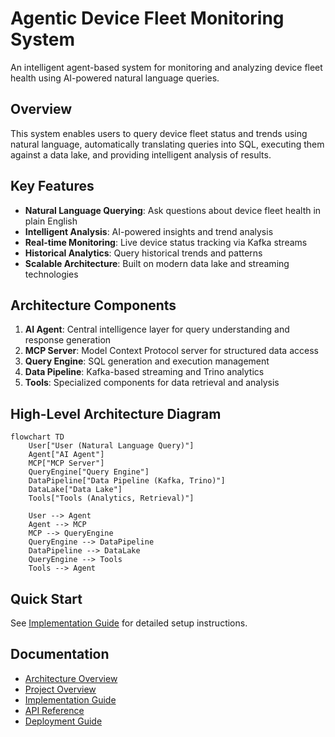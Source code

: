 # Agentic Device Fleet Monitoring System

An intelligent agent-based system for monitoring and analyzing device fleet health using AI-powered natural language queries.

## Overview

This system enables users to query device fleet status and trends using natural language, automatically translating queries into SQL, executing them against a data lake, and providing intelligent analysis of results.

## Key Features

- **Natural Language Querying**: Ask questions about device fleet health in plain English
- **Intelligent Analysis**: AI-powered insights and trend analysis
- **Real-time Monitoring**: Live device status tracking via Kafka streams
- **Historical Analytics**: Query historical trends and patterns
- **Scalable Architecture**: Built on modern data lake and streaming technologies

## Architecture Components

1. **AI Agent**: Central intelligence layer for query understanding and response generation
2. **MCP Server**: Model Context Protocol server for structured data access
3. **Query Engine**: SQL generation and execution management
4. **Data Pipeline**: Kafka-based streaming and Trino analytics
5. **Tools**: Specialized components for data retrieval and analysis

## High-Level Architecture Diagram

```mermaid
flowchart TD
    User["User (Natural Language Query)"]
    Agent["AI Agent"]
    MCP["MCP Server"]
    QueryEngine["Query Engine"]
    DataPipeline["Data Pipeline (Kafka, Trino)"]
    DataLake["Data Lake"]
    Tools["Tools (Analytics, Retrieval)"]

    User --> Agent
    Agent --> MCP
    MCP --> QueryEngine
    QueryEngine --> DataPipeline
    DataPipeline --> DataLake
    QueryEngine --> Tools
    Tools --> Agent
```

## Quick Start

See [Implementation Guide](docs/implementation-guide.md) for detailed setup instructions.

## Documentation

- [Architecture Overview](ARCHITECTURE.md)
- [Project Overview](PROJECT_OVERVIEW.md)
- [Implementation Guide](docs/implementation-guide.md)
- [API Reference](docs/api-reference.md)
- [Deployment Guide](docs/deployment-guide.md)
